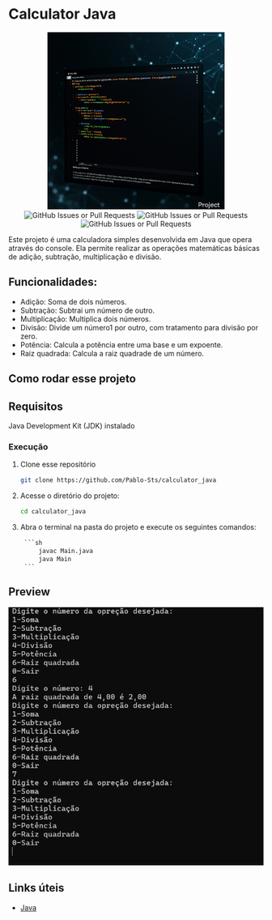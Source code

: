 # Calculator Java

<div align="center">

<img src="./.gitassets/capa.png" width="350px"/>

<div data-badges>
 
 <img alt="GitHub Issues or Pull Requests" src="https://img.shields.io/github/issues/pablo-sts/college_api?style=for-the-badge">
 <img alt="GitHub Issues or Pull Requests" src="https://img.shields.io/github/stars/pablo-sts/college_api?style=for-the-badge">
 <img alt="GitHub Issues or Pull Requests" src="https://img.shields.io/github/forks/pablo-sts/college_api?style=for-the-badge">

</div>

<div data-badges>
 
</div>

</div> 

Este projeto é uma calculadora simples desenvolvida em Java que opera através do console. Ela permite realizar as operações matemáticas básicas de adição, subtração, multiplicação e divisão.

## Funcionalidades:

- Adição: Soma de dois números.
- Subtração: Subtrai um número de outro.
- Multiplicação: Multiplica dois números.
- Divisão: Divide um número1 por outro, com tratamento para divisão por zero.
- Potência: Calcula a potência entre uma base e um expoente.
- Raiz quadrada: Calcula a raiz quadrade de um número.

## Como rodar esse projeto

## Requisitos

Java Development Kit (JDK) instalado

### Execução

1. Clone esse repositório

    ```sh
    git clone https://github.com/Pablo-Sts/calculator_java
    ```

2. Acesse o diretório do projeto: 

    ```sh
    cd calculator_java
    ```

3. Abra o terminal na pasta do projeto e execute os seguintes comandos:

        ```sh
            javac Main.java
            java Main
        ```

## Preview

![Requisição na endpoint de cursos](./.gitassets/1.png)

## Links úteis

- [Java](https://developer.mozilla.org/pt-BR/docs/Web/HTML)